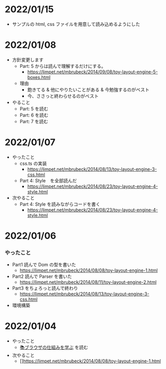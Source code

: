 # 2022/01/15
- サンプルの html, css ファイルを用意して読み込めるようにした

# 2022/01/08
- 方針変更します
  - Part: 5 からは読んで理解するだけにする。
    - https://limpet.net/mbrubeck/2014/09/08/toy-layout-engine-5-boxes.html
  - 理由
    - 飽きてる & 他にやりたいことがある & 今勉強するのがベスト
    - 今、ささっと終わらせるのがベスト
- やること
  - Part: 5 を読む
  - Part: 6 を読む
  - Part: 7 を読む

# 2022/01/07
- やったこと
  - css.ts の実装
    - https://limpet.net/mbrubeck/2014/08/13/toy-layout-engine-3-css.html
  - Part 4: Style　を全部読んだ
    - https://limpet.net/mbrubeck/2014/08/23/toy-layout-engine-4-style.html
- 次やること
  - Part 4: Style を読みながらコードを書く
    - https://limpet.net/mbrubeck/2014/08/23/toy-layout-engine-4-style.html
# 2022/01/06
### やったこと
- Part1 読んで Dom の型を書いた
  - https://limpet.net/mbrubeck/2014/08/08/toy-layout-engine-1.html
- Part2 読んで Parser を書いた
  - https://limpet.net/mbrubeck/2014/08/11/toy-layout-engine-2.html
- Part3 をちょろっと読んで終わり
  - https://limpet.net/mbrubeck/2014/08/13/toy-layout-engine-3-css.html
- 環境構築
# 2022/01/04
- やったこと
  - [📚ブラウザの仕組みを学ぶ](https://zenn.dev/silverbirder/articles/e10295948e17ca) を読む
- 次やること
  - []https://limpet.net/mbrubeck/2014/08/08/toy-layout-engine-1.html
